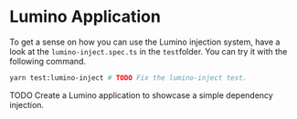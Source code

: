 # Lumino Application

To get a sense on how you can use the Lumino injection system, have a look at the `lumino-inject.spec.ts` in the `test`folder. You can try it with the following command.

```bash
yarn test:lumino-inject # TODO Fix the lumino-inject test.
```

TODO Create a Lumino application to showcase a simple dependency injection.
